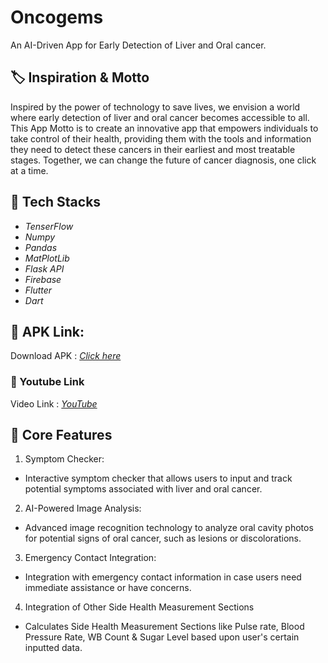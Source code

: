 # Oncogems

An AI-Driven App for Early Detection of Liver and Oral cancer.

## 	:label: Inspiration & Motto

Inspired by the power of technology to save lives, we envision a world where early detection of liver and oral cancer becomes accessible to all. This App Motto is to create an innovative app that empowers individuals to take control of their health, providing them with the tools and information they need to detect these cancers in their earliest and most treatable stages. Together, we can change the future of cancer diagnosis, one click at a time.

## :magnet: **Tech Stacks**

* *TenserFlow*
* *Numpy*
* *Pandas*
* *MatPlotLib*
* *Flask API* 
* *Firebase* 
* *Flutter* 
* *Dart*

## :link: APK Link:

Download APK : [*Click here*](https://drive.google.com/file/d/1FY14LbJE20K4AsAJyyfZa9Q5ifezI57C/view?usp=sharing)

### :link: Youtube Link

Video Link : [*YouTube*](https://youtu.be/XsA3mhvTNnw)

## :key: Core Features

1. Symptom Checker:
- Interactive symptom checker that allows users to input and track potential symptoms associated with liver and oral cancer.

2. AI-Powered Image Analysis:
-  Advanced image recognition technology to analyze oral cavity photos for potential signs of oral cancer, such as lesions or discolorations.

3. Emergency Contact Integration:
- Integration with emergency contact information in case users need immediate assistance or have concerns.

4. Integration of Other Side Health Measurement Sections
- Calculates Side Health Measurement Sections like Pulse rate, Blood Pressure Rate, WB Count & Sugar Level based upon user's certain inputted data. 

